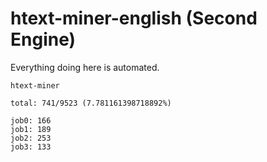 # htext-miner-english (Second Engine)

Everything doing here is automated.

```
htext-miner

total: 741/9523 (7.781161398718892%)

job0: 166
job1: 189
job2: 253
job3: 133
```